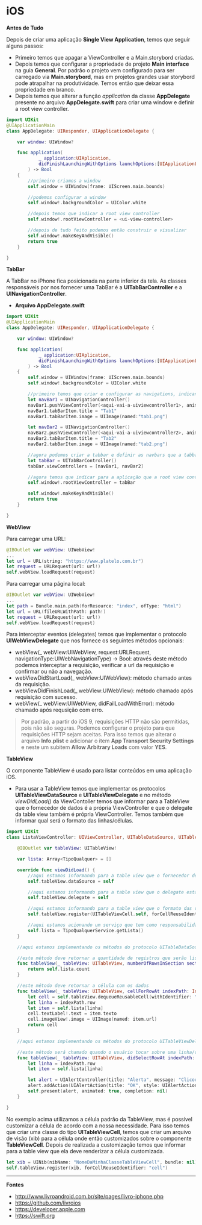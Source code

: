 # iOS  

**Antes de Tudo** 

Depois de criar uma aplicação **Single View Application**, temos que seguir alguns passos:

- Primeiro temos que apagar a ViewController e a Main.storybord criadas.
- Depois temos que configurar a propriedade de projeto **Main interface** na guia **General**. Por padrão o projeto vem configurado para ser carregado via **Main.storybord**, mas em projetos grandes usar storybord pode atrapalhar na produtividade. Temos então que deixar essa propriedade em branco.
- Depois temos que alterar a função *application* da classe **AppDelegate** presente no arquivo **AppDelegate.swift** para criar uma window e definir a root view controller.

```swift  
import UIKit
@UIApplicationMain
class AppDelegate: UIResponder, UIApplicationDelegate {

    var window: UIWindow?

    func application(
            _ application:UIAplication,
            didFinishLaunchingWithOptions launchOptions:[UIApplicationLaunchOptionsKey:Any]?
        ) -> Bool  
    {
        //primeiro criamos a window
        self.window = UIWindow(frame: UIScreen.main.bounds)

        //podemos configurar a window
        self.window!.backgroundColor = UIColor.white

        //depois temos que indicar a root view controller
        self.window!.rootViewController = <ui-view-controller>

        //depois de tudo feito podemos então construir e visualizar
        self.window!.makeKeyAndVisible()
        return true
    }

}
```  

**TabBar**  

A TabBar no iPhone fica posicionada na parte inferior da tela. As classes responsáveis por nos fornecer uma TabBar é a **UITabBarController** e a **UINavigationController**.  

- **Arquivo AppDelegate.swift**

```swift  
import UIKit
@UIApplicationMain
class AppDelegate: UIResponder, UIApplicationDelegate {

    var window: UIWindow?

    func application(
            _ application:UIAplication,
            didFinishLaunchingWithOptions launchOptions:[UIApplicationLaunchOptionsKey:Any]?
        ) -> Bool  
    {
        self.window = UIWindow(frame: UIScreen.main.bounds)
        self.window!.backgroundColor = UIColor.white

        //primeiro temos que criar e configurar as navigations, indicando para cada navbar a sua respectiva viewcontroller
        let navBar1 = UINavigationController()
        navBar1.pushViewController(<aqui-vai-a-uiviewcontroller1>, animated:false)
        navBar1.tabBarItem.title = "Tab1"
        navBar1.tabBarItem.image = UIImage(named:"tab1.png")

        let navBar2 = UINavigationController()
        navBar2.pushViewController(<aqui-vai-a-uiviewcontroller2>, animated:false)
        navBar2.tabBarItem.title = "Tab2"
        navBar2.tabBarItem.image = UIImage(named:"tab2.png")

        //agora podemos criar a tabbar e definir as navbars que a tabbar deve renderizar através de um array
        let tabBar = UITabBarController()
        tabBar.viewControllers = [navBar1, navBar2]

        //agora temos que indicar para a aplicação que a root view controller será a tab bar controller
        self.window!.rootViewController = tabBar

        self.window!.makeKeyAndVisible()
        return true
    }

}
````  

**WebView**  

Para carregar uma URL:
```swift  
@IBOutlet var webView: UIWebView!
...
let url = URL(string: "https://www.platelo.com.br")
let request = URLRequest(url: url!)
self.webView.loadRequest(request)
```  

Para carregar uma página local:
```swift  
@IBOutlet var webView: UIWebView!
...
let path = Bundle.main.path(forResource: "index", ofType: "html")
let url = URL(fileURLWithPath: path!)
let request = URLRequest(url: url!)
self.webView.loadRequest(request)
```

Para interceptar eventos (delegates) temos que implementar o protocolo **UIWebViewDelegate** que nos fornece os seguintes métodos opcionais: 
- webView(_ webView:UIWebView, request:URLRequest, navigationType:UIWebNavigationType) -> Bool: através deste método podemos interceptar a requisição, verificar a url da requisição e confirmar ou não a navegação.
- webViewDidStartLoad(_ webView:UIWebView): método chamado antes da requisição.
- webViewDidFinishLoad(_ webView:UIWebView): método chamado após requisição com sucesso.
- webView(_ webView:UIWebView, didFailLoadWithError): método chamado após requsição com erro.

> Por padrão, a partir do iOS 9, requisições HTTP não são permitidas, pois não são seguras. Podemos configurar o projeto para que requisições HTTP sejam aceitas. Para isso temos que alterar o arquivo **Info.plist** e adicionar o item **App Transport Security Settings** e neste um subitem **Allow Arbitrary Loads** com valor **YES**.

**TableView**  

O componente TableView é usado para listar conteúdos em uma aplicação iOS. 

- Para usar a TableView temos que implementar os protocolos **UITableViewDataSource** e **UITableViewDelegate** e no método *viewDidLoad()* da ViewContoller temos que informar para a TableView que o fornecedor de dados é a própria ViewController e que o delegate da table view também é própria ViewController. Temos também que informar qual será o formato das linhas/células.

```swift  
import UIKit
class ListaViewController: UIViewController, UITableDataSource, UITableViewDelegate {

    @IBOutlet var tableView: UITableView!

    var lista: Array<TipoQualquer> = []

    override func viewDidLoad() {
        //aqui estamos informando para a table view que o fornecedor de dados é a própria view controller
        self.tableView.dataSource = self

        //aqui estamos informando para a table view que o delegate está na própria controller
        self.tableView.delegate = self

        //aqui estamos informando para a table view que o formato das células é o formato padrão UITableViewCell
        self.tableView.register(UITableViewCell.self, forCellReuseIdentifier: "cell")  

        //aqui estamos acionando um serviço que tem como responsabilidade nos fornecer uma lista de TipoQualquer
        self.lista = TipoQualquerService.getLista()
    }

    //aqui estamos implementando os métodos do protocolo UITableDataSource

    //este método deve retornar a quantidade de registros que serão listados
    func tableView(_ tableView: UITableView, numberOfRowsInSection section: Int) -> Int {
        return self.lista.count
    }

    //este método deve retornar a célula com os dados
    func tableView(_ tableView: UITableView, cellForRowAt indexPath: IndexPath) -> UITableViewCell {
        let cell = self.tableView.dequeueReusableCell(withIdentifier: "cell")
        let linha = indexPath.row 
        let item = self.lista[linha] 
        cell.textLabel!.text = item.texto 
        cell.imageView!.image = UIImage(named: item.url)
        return cell
    }

    //aqui estamos implementando os métodos do protocolo UITableViewDelegate

    //este método será chamado quando o usuário tocar sobre uma linha/célula
    func tableView(_ tableView: UITableView, didSelectRowAt indexPath: IndexPath) {
        let linha = indexPath.row 
        let item = self.lista[linha] 

        let alert = UIAlertController(title: "Alerta", message: "Clicou na linha \(linha)", preferredStyle: UIAlertControllerStyle.alert)
        alert.addAction(UIAlertAction(title: "OK", style: UIAlertActionStyle.default, handler: nil))
        self.present(alert, animated: true, completion: nil)
    }

}
```

No exemplo acima utilizamos a célula padrão da TableView, mas é possível customizar a célula de acordo com a nossa necessidade. Para isso temos que criar uma classe do tipo **UITableViewCell**, temos que criar um arquivo de visão (xib) para a célula onde então customizados sobre o componente **TableViewCell**. Depois de realizada a customização temos que informar para a table view que ela deve renderizar a célula customizada.

```swift  
let xib = UINib(nibName: "NomeDaMinhaClasseTableViewCell", bundle: nil)
self.tableView.register(xib, forCellReuseIdentifier: "cell")
```  

---

**Fontes**  

- http://www.livroandroid.com.br/site/pages/livro-iphone.php 
- https://github.com/livroios  
- https://developer.apple.com  
- https://swift.org  
